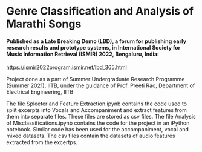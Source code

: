 # Genre Classification and Analysis of Marathi Songs

#### Published as a Late Breaking Demo (LBD), a forum for publishing early research results and prototype systems, in International Society for Music Information Retrieval (ISMIR) 2022, Bengaluru, India: 
https://ismir2022program.ismir.net/lbd_365.html

Project done as a part of Summer Undergraduate Research Programme (Summer 2021), IITB, under the guidance of Prof. Preeti Rao, Department of Electrical Engineering, IITB

The file Spleeter and Feature Extraction.ipynb contains the code used to split excerpts into Vocals and Accompaniment and extract features from them into separate files. These files are stored as csv files. The file Analysis of Misclassifications.ipynb contains the code for the project in an iPython notebook. Similar code has been used for the accompaniment, vocal and mixed datasets. The csv files contain the datasets of audio features extracted from the excertps.
